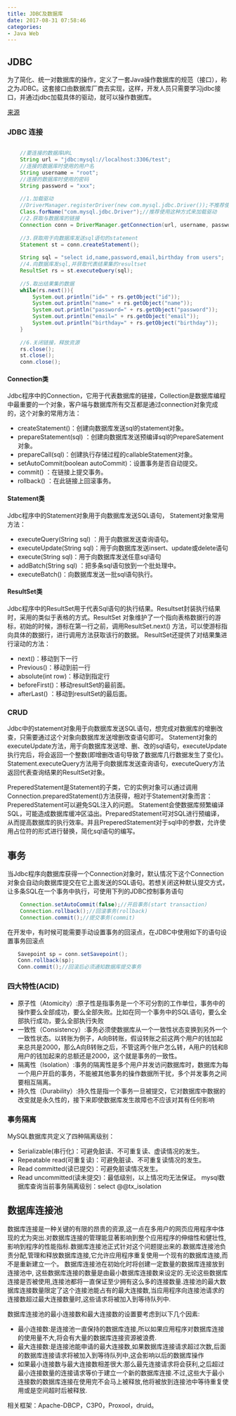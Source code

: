```yaml
---
title: JDBC及数据库
date: 2017-08-31 07:58:46
categories: 
- Java Web
---
```



## JDBC
为了简化、统一对数据库的操作，定义了一套Java操作数据库的规范（接口），称之为JDBC。这套接口由数据库厂商去实现，这样，开发人员只需要学习jdbc接口，并通过jdbc加载具体的驱动，就可以操作数据库。

<!--more-->
[来源](http://www.cnblogs.com/xdp-gacl/tag/JavaWeb%E5%AD%A6%E4%B9%A0%E6%80%BB%E7%BB%93/default.html?page=2)
### JDBC 连接

```java

	//要连接的数据库URL
    String url = "jdbc:mysql://localhost:3306/test";
    //连接的数据库时使用的用户名
    String username = "root";
    //连接的数据库时使用的密码
    String password = "xxx";
    
    //1.加载驱动
    //DriverManager.registerDriver(new com.mysql.jdbc.Driver());不推荐使用这种方式来加载驱动
    Class.forName("com.mysql.jdbc.Driver");//推荐使用这种方式来加载驱动
    //2.获取与数据库的链接
    Connection conn = DriverManager.getConnection(url, username, password);
    
    //3.获取用于向数据库发送sql语句的statement
    Statement st = conn.createStatement();
    
    String sql = "select id,name,password,email,birthday from users";
    //4.向数据库发sql,并获取代表结果集的resultset
    ResultSet rs = st.executeQuery(sql);
    
    //5.取出结果集的数据
    while(rs.next()){
        System.out.println("id=" + rs.getObject("id"));
        System.out.println("name=" + rs.getObject("name"));
        System.out.println("password=" + rs.getObject("password"));
        System.out.println("email=" + rs.getObject("email"));
        System.out.println("birthday=" + rs.getObject("birthday"));
    }
    
    //6.关闭链接，释放资源
    rs.close();
    st.close();
    conn.close();

```
#### Connection类
Jdbc程序中的Connection，它用于代表数据库的链接，Collection是数据库编程中最重要的一个对象，客户端与数据库所有交互都是通过connection对象完成的，这个对象的常用方法：
* createStatement()：创建向数据库发送sql的statement对象。
* prepareStatement(sql) ：创建向数据库发送预编译sql的PrepareSatement对象。
* prepareCall(sql)：创建执行存储过程的callableStatement对象。
* setAutoCommit(boolean autoCommit)：设置事务是否自动提交。
* commit() ：在链接上提交事务。
* rollback() ：在此链接上回滚事务。

#### Statement类
Jdbc程序中的Statement对象用于向数据库发送SQL语句， Statement对象常用方法：
* executeQuery(String sql) ：用于向数据发送查询语句。
* executeUpdate(String sql)：用于向数据库发送insert、update或delete语句
* execute(String sql)：用于向数据库发送任意sql语句
* addBatch(String sql) ：把多条sql语句放到一个批处理中。
* executeBatch()：向数据库发送一批sql语句执行。

#### ResultSet类
Jdbc程序中的ResultSet用于代表Sql语句的执行结果。Resultset封装执行结果时，采用的类似于表格的方式。ResultSet 对象维护了一个指向表格数据行的游标，初始的时候，游标在第一行之前，调用ResultSet.next() 方法，可以使游标指向具体的数据行，进行调用方法获取该行的数据。
ResultSet还提供了对结果集进行滚动的方法：
* next()：移动到下一行
* Previous()：移动到前一行
* absolute(int row)：移动到指定行
* beforeFirst()：移动resultSet的最前面。
* afterLast() ：移动到resultSet的最后面。

### CRUD
Jdbc中的statement对象用于向数据库发送SQL语句，想完成对数据库的增删改查，只需要通过这个对象向数据库发送增删改查语句即可。
Statement对象的executeUpdate方法，用于向数据库发送增、删、改的sql语句，executeUpdate执行完后，将会返回一个整数(即增删改语句导致了数据库几行数据发生了变化)。
Statement.executeQuery方法用于向数据库发送查询语句，executeQuery方法返回代表查询结果的ResultSet对象。

PreperedStatement是Statement的子类，它的实例对象可以通过调用Connection.preparedStatement()方法获得，相对于Statement对象而言：PreperedStatement可以避免SQL注入的问题。
Statement会使数据库频繁编译SQL，可能造成数据库缓冲区溢出。PreparedStatement可对SQL进行预编译，从而提高数据库的执行效率。并且PreperedStatement对于sql中的参数，允许使用占位符的形式进行替换，简化sql语句的编写。

## 事务
当Jdbc程序向数据库获得一个Connection对象时，默认情况下这个Connection对象会自动向数据库提交在它上面发送的SQL语句。若想关闭这种默认提交方式，让多条SQL在一个事务中执行，可使用下列的JDBC控制事务语句
```java
	Connection.setAutoCommit(false);//开启事务(start transaction)
	Connection.rollback();//回滚事务(rollback)
	Connection.commit();//提交事务(commit)
```

在开发中，有时候可能需要手动设置事务的回滚点，在JDBC中使用如下的语句设置事务回滚点
```java
　　Savepoint sp = conn.setSavepoint();
　　Conn.rollback(sp);
　　Conn.commit();//回滚后必须通知数据库提交事务
```
### 四大特性(ACID)
* 原子性（Atomicity）:原子性是指事务是一个不可分割的工作单位，事务中的操作要么全部成功，要么全部失败。比如在同一个事务中的SQL语句，要么全部执行成功，要么全部执行失败
* 一致性（Consistency）:事务必须使数据库从一个一致性状态变换到另外一个一致性状态。以转账为例子，A向B转账，假设转账之前这两个用户的钱加起来总共是2000，那么A向B转账之后，不管这两个账户怎么转，A用户的钱和B用户的钱加起来的总额还是2000，这个就是事务的一致性。
* 隔离性（Isolation）:事务的隔离性是多个用户并发访问数据库时，数据库为每一个用户开启的事务，不能被其他事务的操作数据所干扰，多个并发事务之间要相互隔离。
* 持久性（Durability）:持久性是指一个事务一旦被提交，它对数据库中数据的改变就是永久性的，接下来即使数据库发生故障也不应该对其有任何影响

### 事务隔离
MySQL数据库共定义了四种隔离级别：
* Serializable(串行化)：可避免脏读、不可重复读、虚读情况的发生。
* Repeatable read(可重复读)：可避免脏读、不可重复读情况的发生。
* Read committed(读已提交)：可避免脏读情况发生。
* Read uncommitted(读未提交)：最低级别，以上情况均无法保证。
mysql数据库查询当前事务隔离级别：select @@tx_isolation


## 数据库连接池
数据库连接是一种关键的有限的昂贵的资源,这一点在多用户的网页应用程序中体现的尤为突出.对数据库连接的管理能显著影响到整个应用程序的伸缩性和健壮性,影响到程序的性能指标.数据库连接池正式针对这个问题提出来的.数据库连接池负责分配,管理和释放数据库连接,它允许应用程序重复使用一个现有的数据库连接,而不是重新建立一个。
数据库连接池在初始化时将创建一定数量的数据库连接放到连接池中, 这些数据库连接的数量是由最小数据库连接数来设定的.无论这些数据库连接是否被使用,连接池都将一直保证至少拥有这么多的连接数量.连接池的最大数据库连接数量限定了这个连接池能占有的最大连接数,当应用程序向连接池请求的连接数超过最大连接数量时,这些请求将被加入到等待队列中.

数据库连接池的最小连接数和最大连接数的设置要考虑到以下几个因素:
* 最小连接数:是连接池一直保持的数据库连接,所以如果应用程序对数据库连接的使用量不大,将会有大量的数据库连接资源被浪费.
* 最大连接数:是连接池能申请的最大连接数,如果数据库连接请求超过次数,后面的数据库连接请求将被加入到等待队列中,这会影响以后的数据库操作
* 如果最小连接数与最大连接数相差很大:那么最先连接请求将会获利,之后超过最小连接数量的连接请求等价于建立一个新的数据库连接.不过,这些大于最小连接数的数据库连接在使用完不会马上被释放,他将被放到连接池中等待重复使用或是空间超时后被释放.

相关框架：Apache-DBCP，C3P0，Proxool，druid。